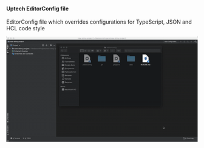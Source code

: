 #### Uptech EditorConfig file

EditorConfig file which overrides configurations for TypeScript, JSON and HCL code style

![](webstormConfigTutorial.gif)

